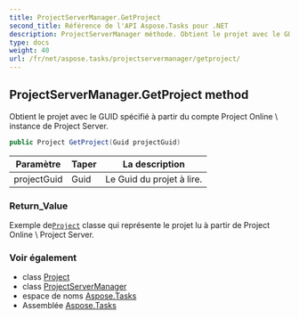 ```yaml
---
title: ProjectServerManager.GetProject
second_title: Référence de l'API Aspose.Tasks pour .NET
description: ProjectServerManager méthode. Obtient le projet avec le GUID spécifié à partir du compte Project Online  instance de Project Server.
type: docs
weight: 40
url: /fr/net/aspose.tasks/projectservermanager/getproject/
---
```

## ProjectServerManager.GetProject method

Obtient le projet avec le GUID spécifié à partir du compte Project Online \ instance de Project Server.

```csharp
public Project GetProject(Guid projectGuid)
```

| Paramètre | Taper | La description |
| --- | --- | --- |
| projectGuid | Guid | Le Guid du projet à lire. |

### Return_Value

Exemple de[`Project`](../../project/) classe qui représente le projet lu à partir de Project Online \ Project Server.

### Voir également

* class [Project](../../project/)
* class [ProjectServerManager](../)
* espace de noms [Aspose.Tasks](../../projectservermanager/)
* Assemblée [Aspose.Tasks](../../../)



